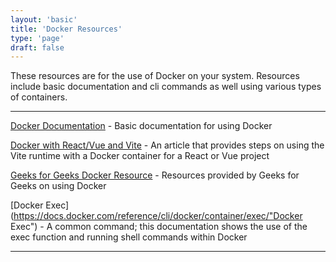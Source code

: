 ```yaml
---
layout: 'basic'
title: 'Docker Resources'
type: 'page'
draft: false
---
```


These resources are for the use of Docker on your system. Resources include basic documentation and cli commands as well using various types of containers.

------

[Docker Documentation](https://hub.docker.com/ "Docker Documentation") - Basic documentation for using Docker

[Docker with React/Vue and Vite](https://dev.to/ysmnikhil/how-to-build-with-react-or-vue-with-vite-and-docker-1a3l "Docker with React/Vue and Vite") - An article that provides steps on using the Vite runtime with a Docker container for a React or Vue project

[Geeks for Geeks Docker Resource](https://www.geeksforgeeks.org/containerization-using-docker/?ref=lbp "Geeks for Geeks Docker Resource") - Resources provided by Geeks for Geeks on using Docker

[Docker Exec](https://docs.docker.com/reference/cli/docker/container/exec/"Docker Exec") - A common command; this documentation shows the use of the exec function and running shell commands within Docker

------

